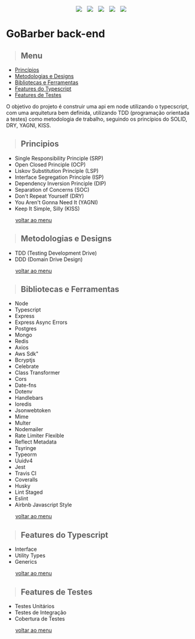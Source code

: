 <p align="center">
<img style="margin-left:10px;" src="https://img.shields.io/badge/code%20style-Airbnb-brightgreen" />

<img style="margin-left:10px;" src="https://img.shields.io/badge/license-MIT-green" />

<img style="margin-left:10px;" src="https://img.shields.io/github/languages/count/wagnersantos/gobarber-back-end" />
<a style="margin-left:10px;" href="https://opensource.org/"><img src="https://badges.frapsoft.com/os/v1/open-source.svg?v=103" /></a>

<img style="margin-left:10px;" src="https://img.shields.io/github/package-json/v/wagnersantos/gobarber-back-end">
</p>

# **GoBarber back-end**

> ## Menu

<ul>
  <li><a href="#principios">Princípios</a></li>
  <li><a href="#metodologias-e-designs">Metodologias e Designs</a></li>
  <li><a href="#bibliotecas-e-ferramentas">Bibliotecas e Ferramentas</a></li>
  <li><a href="#features-do-typescript">Features do Typescript</a></li>
  <li><a href="#features-de-testes">Features de Testes</a></li>
</ul>

O objetivo do projeto é construir uma api em node utilizando o typecscript, com uma arquitetura bem definida, utilizando TDD (programação orientada a testes) como metodologia de trabalho, seguindo os princípios do SOLID, DRY, YAGNI, KISS.

> ## Principios

- Single Responsibility Principle (SRP)
- Open Closed Principle (OCP)
- Liskov Substitution Principle (LSP)
- Interface Segregation Principle (ISP)
- Dependency Inversion Principle (DIP)
- Separation of Concerns (SOC)
- Don't Repeat Yourself (DRY)
- You Aren't Gonna Need It (YAGNI)
- Keep It Simple, Silly (KISS)

<span style="margin:0 25px;"><a href="#menu">voltar ao menu</a></span>

> ## Metodologias e Designs

- TDD (Testing Development Drive)
- DDD (Domain Drive Design)

<span style="margin:0 25px;"><a href="#menu">voltar ao menu</a></span>

> ## Bibliotecas e Ferramentas

- Node
- Typescript
- Express
- Express Async Errors
- Postgres
- Mongo
- Redis
- Axios
- Aws Sdk"
- Bcryptjs
- Celebrate
- Class Transformer
- Cors
- Date-fns
- Dotenv
- Handlebars
- Ioredis
- Jsonwebtoken
- Mime
- Multer
- Nodemailer
- Rate Limiter Flexible
- Reflect Metadata
- Tsyringe
- Typeorm
- Uuidv4
- Jest
- Travis CI
- Coveralls
- Husky
- Lint Staged
- Eslint
- Airbnb Javascript Style

<span style="margin:0 25px;"><a href="#menu">voltar ao menu</a></span>

> ## Features do Typescript

- Interface
- Utility Types
- Generics

<span style="margin:0 25px;"><a href="#menu">voltar ao menu</a></span>

> ## Features de Testes

- Testes Unitários
- Testes de Integração
- Cobertura de Testes

<span style="margin:0 25px;"><a href="#menu">voltar ao menu</a></span>
